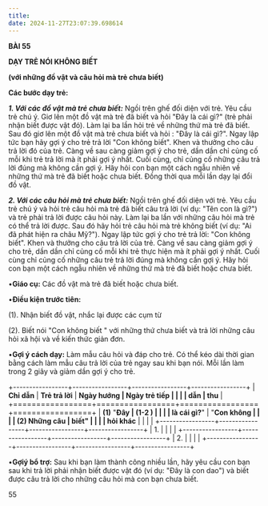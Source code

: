 ```yaml
---
title: 
date: 2024-11-27T23:07:39.698614
---
```

**BÀI 55**

**DẠY TRẺ NÓI KHÔNG BIẾT**

**(với những đồ vật và câu hỏi mà trẻ chưa biết)**

**Các bước dạy trẻ:**

***1. Với các đồ vật mà trẻ chưa biết:*** Ngồi trên ghế đối diện với
trẻ. Yêu cầu trẻ chú ý. Giơ lên một đồ vật mà trẻ đã biết và hỏi "Đây
là cái gì?" (trẻ phải nhận biết được vật đó). Làm lại ba lần hỏi trẻ
về những thứ mà trẻ đã biết. Sau đó giơ lên một đồ vật mà trẻ chưa
biết và hỏi : "Đây là cái gì?". Ngay lập tức bạn hãy gợi ý cho trẻ trả
lời "Con không biết". Khen và thưởng cho câu trả lời đó của trẻ. Càng
về sau càng giảm gợi ý cho trẻ, dần dần chỉ củng cố mỗi khi trẻ trả
lời mà ít phải gợi ý nhất. Cuối cùng, chỉ củng cố những câu trả lời
đúng mà không cần gợi ý. Hãy hỏi con bạn một cách ngẫu nhiên về những
thứ mà trẻ đã biết hoặc chưa biết. Đồng thời qua mỗi lần dạy lại đổi
đồ vật.

***2. Với các câu hỏi mà trẻ chưa biết:*** Ngồi trên ghế đối diện với
trẻ. Yêu cầu trẻ chú ý và hỏi trẻ câu hỏi mà trẻ đã biết câu trả lời
(ví dụ: "Tên con là gì?") và trẻ phải trả lời được câu hỏi này. Làm
lại ba lần với những câu hỏi mà trẻ có thể trả lời được. Sau đó hãy
hỏi trẻ câu hỏi mà trẻ không biết (ví dụ: "Ai đã phát hiện ra châu
Mỹ?"). Ngay lập tức gợi ý cho trẻ trả lời: "Con không biết". Khen và
thưởng cho câu trả lời của trẻ. Càng về sau càng giảm gợi ý cho trẻ,
dần dần chỉ củng cố mỗi khi trẻ thực hiện mà ít phải gợi ý nhất. Cuối
cùng chỉ củng cố những câu trẻ trả lời đúng mà không cần gợi ý. Hãy
hỏi con bạn một cách ngẫu nhiên về những thứ mà trẻ đã biết hoặc chưa
biết.

•**Giáo cụ:** Các đồ vật mà trẻ đã biết hoặc chưa biết.

•**Điều kiện trước tiên:**

(1). Nhận biết đồ vật, nhắc lại được các cụm từ

(2). Biết nói "Con không biết " với những thứ chưa biết và trả lời
những câu hỏi xã hội và về kiến thức giản đơn.

•**Gợi ý cách dạy:** Làm mẫu câu hỏi và đáp cho trẻ. Có thể kéo dài
thời gian bằng cách làm mẫu câu trả lời của trẻ ngay sau khi bạn nói.
Mỗi lần làm trong 2 giây và giảm dần gợi ý cho trẻ.

+-----------------+-----------------+-----------------+-----------------+
| **Chỉ dẫn**     | **Trẻ trả lời** | **Ngày hướng  | **Ngày trẻ tiếp |
|                 |                 | dẫn**         | thu**           |
+=================+=================+=================+=================+
| **(1)** "**Đây  | **(1-2 )**    |                 |                 |
| là cái gì?**"  | "**Con không  |                 |                 |
| **(2) Những câu | biết**"       |                 |                 |
| hỏi khác**      |                 |                 |                 |
+-----------------+-----------------+-----------------+-----------------+
| 1.           |                 |                 |                 |
+-----------------+-----------------+-----------------+-----------------+
| 2.           |                 |                 |                 |
+-----------------+-----------------+-----------------+-----------------+

•**Gợiý bổ trợ:** Sau khi bạn làm thành công nhiều lần, hãy yêu cầu
con bạn sau khi trả lời phải nhận biết được vật đó (ví dụ: "Đây là con
dao") và biết được câu trả lời cho những câu hỏi mà con bạn chưa biết.

55

